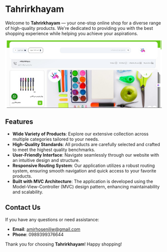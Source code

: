 # Tahrirkhayam  

Welcome to **Tahrirkhayam** — your one-stop online shop for a diverse range of high-quality products. We're dedicated to providing you with the best shopping experience while helping you achieve your aspirations.  

![Banner Image](img.jpg)  

## Features  

- **Wide Variety of Products**: Explore our extensive collection across multiple categories tailored to your needs.  
- **High-Quality Standards**: All products are carefully selected and crafted to meet the highest quality benchmarks.  
- **User-Friendly Interface**: Navigate seamlessly through our website with an intuitive design and structure.  
- **Responsive Routing System**: Our application utilizes a robust routing system, ensuring smooth navigation and quick access to your favorite products.  
- **Built with MVC Architecture**: The application is developed using the Model-View-Controller (MVC) design pattern, enhancing maintainability and scalability.  


 

## Contact Us  

If you have any questions or need assistance:  
- **Email**: amirhoseniliw@gmail.com
- **Phone**: 0989399376644

Thank you for choosing **Tahrirkhayam**! Happy shopping!  
